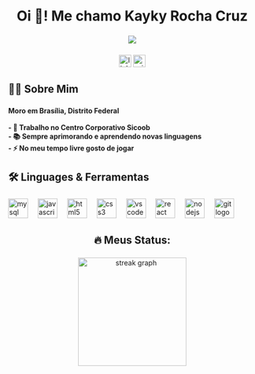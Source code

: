<h1 align="center">Oi 👋! Me chamo Kayky Rocha Cruz</h1>

###

<div align="center">
  <img src="https://visitor-badge.laobi.icu/badge?page_id=kayky-rc.kayky-rc&left_color=black&right_color=black&left_text=Views"  />
</div>

###

<div align="center">
  <img src="https://img.shields.io/static/v1?message=LinkedIn&logo=linkedin&label=&color=0077B5&logoColor=white&labelColor=&style=for-the-badge" height="25" alt="linkedin logo"  />
  <img src="https://img.shields.io/static/v1?message=Outlook&logo=microsoft-outlook&label=&color=0078D4&logoColor=white&labelColor=&style=for-the-badge" height="25" alt="microsoft-outlook logo"  />
</div>

###

<h2 align="left">👩‍💻  Sobre Mim</h2>

###

<h4 align="left">Moro em Brasília, Distrito Federal<br><br>- 🔭 Trabalho no Centro Corporativo Sicoob<br>- 📚 Sempre aprimorando e aprendendo novas linguagens<br>- ⚡ No meu tempo livre gosto de jogar</h4>

###

<h2 align="left">🛠 Linguages & Ferramentas</h2>

###

<div align="left">
  <img src="https://cdn.jsdelivr.net/gh/devicons/devicon/icons/mysql/mysql-original.svg" height="40" alt="mysql logo"  />
  <img width="12" />
  <img src="https://cdn.jsdelivr.net/gh/devicons/devicon/icons/javascript/javascript-original.svg" height="40" alt="javascript logo"  />
  <img width="12" />
  <img src="https://cdn.jsdelivr.net/gh/devicons/devicon/icons/html5/html5-original.svg" height="40" alt="html5 logo"  />
  <img width="12" />
  <img src="https://cdn.jsdelivr.net/gh/devicons/devicon/icons/css3/css3-original.svg" height="40" alt="css3 logo"  />
  <img width="12" />
  <img src="https://cdn.jsdelivr.net/gh/devicons/devicon/icons/vscode/vscode-original.svg" height="40" alt="vscode logo"  />
  <img width="12" />
  <img src="https://cdn.jsdelivr.net/gh/devicons/devicon/icons/react/react-original.svg" height="40" alt="react logo"  />
  <img width="12" />
  <img src="https://cdn.jsdelivr.net/gh/devicons/devicon/icons/nodejs/nodejs-original.svg" height="40" alt="nodejs logo"  />
  <img width="12" />
  <img src="https://cdn.jsdelivr.net/gh/devicons/devicon/icons/git/git-original.svg" height="40" alt="git logo"  />
</div>

###

<h2 align="center">🔥   Meus Status:</h2>

###

<div align="center">
  <img src="https://streak-stats.demolab.com?user=kayky-rc&locale=pt-br&mode=daily&theme=dark&hide_border=false&border_radius=5&order=3" height="220" alt="streak graph"  />
</div>

###
